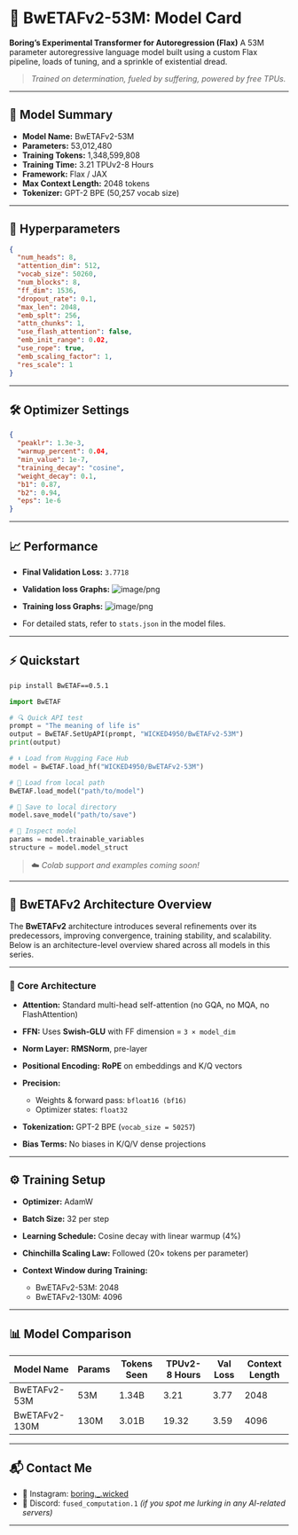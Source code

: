 # 🧾 BwETAFv2-53M: Model Card

**Boring’s Experimental Transformer for Autoregression (Flax)**
A 53M parameter autoregressive language model built using a custom Flax pipeline, loads of tuning, and a sprinkle of existential dread.

> *Trained on determination, fueled by suffering, powered by free TPUs.*

---

## 📌 Model Summary

* **Model Name:** BwETAFv2-53M
* **Parameters:** 53,012,480
* **Training Tokens:** 1,348,599,808
* **Training Time:** 3.21 TPUv2-8 Hours
* **Framework:** Flax / JAX
* **Max Context Length:** 2048 tokens
* **Tokenizer:** GPT-2 BPE (50,257 vocab size)

---

## 🧪 Hyperparameters

```json
{
  "num_heads": 8,
  "attention_dim": 512,
  "vocab_size": 50260,
  "num_blocks": 8,
  "ff_dim": 1536,
  "dropout_rate": 0.1,
  "max_len": 2048,
  "emb_splt": 256,
  "attn_chunks": 1,
  "use_flash_attention": false,
  "emb_init_range": 0.02,
  "use_rope": true,
  "emb_scaling_factor": 1,
  "res_scale": 1
}
```

---

## 🛠 Optimizer Settings

```json
{
  "peaklr": 1.3e-3,
  "warmup_percent": 0.04,
  "min_value": 1e-7,
  "training_decay": "cosine",
  "weight_decay": 0.1,
  "b1": 0.87,
  "b2": 0.94,
  "eps": 1e-6
}
```

---

## 📈 Performance

* **Final Validation Loss:** `3.7718`
* **Validation loss Graphs:**
![image/png](https://cdn-uploads.huggingface.co/production/uploads/661e235e08dd378c818654ad/OjC97QQPE1EDet3_-5nGO.png)

* **Training loss Graphs:**
![image/png](https://cdn-uploads.huggingface.co/production/uploads/661e235e08dd378c818654ad/0GmCepUBrVjpVZ_8u-_5m.png)

* For detailed stats, refer to `stats.json` in the model files.

---

## ⚡ Quickstart

```bash
pip install BwETAF==0.5.1
```

```python
import BwETAF

# 🔍 Quick API test
prompt = "The meaning of life is"
output = BwETAF.SetUpAPI(prompt, "WICKED4950/BwETAFv2-53M")
print(output)

# ⬇️ Load from Hugging Face Hub
model = BwETAF.load_hf("WICKED4950/BwETAFv2-53M")

# 📁 Load from local path
BwETAF.load_model("path/to/model")

# 💾 Save to local directory
model.save_model("path/to/save")

# 🔧 Inspect model
params = model.trainable_variables
structure = model.model_struct
```

> ☁️ *Colab support and examples coming soon!*

---

## 🧠 BwETAFv2 Architecture Overview

The **BwETAFv2** architecture introduces several refinements over its predecessors, improving convergence, training stability, and scalability. Below is an architecture-level overview shared across all models in this series.

---

### 🔩 Core Architecture

* **Attention:** Standard multi-head self-attention (no GQA, no MQA, no FlashAttention)
* **FFN:** Uses **Swish-GLU** with FF dimension = `3 × model_dim`
* **Norm Layer:** **RMSNorm**, pre-layer
* **Positional Encoding:** **RoPE** on embeddings and K/Q vectors
* **Precision:**

  * Weights & forward pass: `bfloat16 (bf16)`
  * Optimizer states: `float32`
* **Tokenization:** GPT-2 BPE (`vocab_size = 50257`)
* **Bias Terms:** No biases in K/Q/V dense projections

---

## ⚙️ Training Setup

* **Optimizer:** AdamW
* **Batch Size:** 32 per step
* **Learning Schedule:** Cosine decay with linear warmup (4%)
* **Chinchilla Scaling Law:** Followed (20× tokens per parameter)
* **Context Window during Training:**

  * BwETAFv2-53M: 2048
  * BwETAFv2-130M: 4096

---

## 📊 Model Comparison

| Model Name    | Params | Tokens Seen | TPUv2-8 Hours | Val Loss | Context Length |
| ------------- | ------ | ----------- | ------------- | -------- | -------------- |
| BwETAFv2-53M  | 53M    | 1.34B       | 3.21          | 3.77     | 2048           |
| BwETAFv2-130M | 130M   | 3.01B       | 19.32         | 3.59     | 4096           |

---

## 📬 Contact Me

* 📸 Instagram: [boring.\_.wicked](https://www.instagram.com/boring._.wicked/)
* 💬 Discord: `fused_computation.1` *(if you spot me lurking in any AI-related servers)*

---
